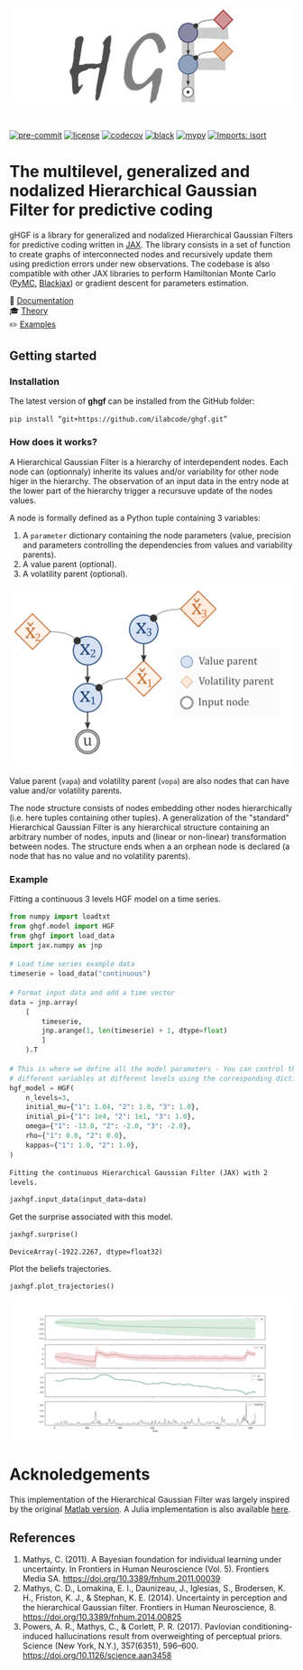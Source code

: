 <img src="docs/source/images/logo.png" align="center" alt="hgf" VSPACE=30>

[![pre-commit](https://img.shields.io/badge/pre--commit-enabled-brightgreen?logo=pre-commit&logoColor=white)](https://github.com/pre-commit/pre-commit) [![license](https://img.shields.io/badge/License-GPL%20v3-blue.svg)](https://github.com/ilabcode/ghgf/blob/master/LICENSE) [![codecov](https://codecov.io/gh/ilabcode/ghgf/branch/master/graph/badge.svg)](https://codecov.io/gh/ilabcode/ghgf) [![black](https://img.shields.io/badge/code%20style-black-000000.svg)](https://github.com/psf/black) [![mypy](http://www.mypy-lang.org/static/mypy_badge.svg)](http://mypy-lang.org/) [![Imports: isort](https://img.shields.io/badge/%20imports-isort-%231674b1?style=flat&labelColor=ef8336)](https://pycqa.github.io/isort/)

# The multilevel, generalized and nodalized Hierarchical Gaussian Filter for predictive coding

gHGF is a library for generalized and nodalized Hierarchical Gaussian Filters for predictive coding written in [JAX](https://jax.readthedocs.io/en/latest/jax.html). The library consists in a set of function to create graphs of interconnected nodes and recursively update them using prediction errors under new observations. The codebase is also compatible with other JAX libraries to perform Hamiltonian Monte Carlo ([PyMC](https://www.pymc.io/welcome.html), [Blackjax](https://blackjax-devs.github.io/blackjax/)) or gradient descent for parameters estimation.

📖 [Documentation](https://ilabcode.github.io/ghgf/)  
🎓 [Theory](https://ilabcode.github.io/ghgf/theory.html)  
✏️ [Examples](https://ilabcode.github.io/ghgf/tutorials.html)  

## Getting started

### Installation

The latest version of **ghgf** can be installed from the GitHub folder:

`pip install “git+https://github.com/ilabcode/ghgf.git”`

### How does it works?

A Hierarchical Gaussian Filter is a hierarchy of interdependent nodes. Each node can (optionnaly) inherite its values and/or variability for other node higer in the hierarchy. The observation of an input data in the entry node at the lower part of the hierarchy trigger a recursuve update of the nodes values.

A node is formally defined as a Python tuple containing 3 variables:

1. A `parameter` dictionary containing the node parameters (value, precision and parameters controlling the dependencies from values and variability parents).
2. A value parent (optional).
3. A volatility parent (optional).

![Figure1](./docs/source/images/genmod.png)

Value parent (`vapa`) and volatility parent (`vopa`) are also nodes that can have value and/or volatility parents.

The node structure consists of nodes embedding other nodes hierarchically (i.e. here tuples containing other tuples). A generalization of the "standard" Hierarchical Gaussian Filter is any hierarchical structure containing an arbitrary number of nodes, inputs and (linear or non-linear) transformation between nodes. The structure ends when a an orphean node is declared (a node that has no value and no volatility parents).

### Example

Fitting a continuous 3 levels HGF model on a time series.

```python
from numpy import loadtxt
from ghgf.model import HGF
from ghgf import load_data
import jax.numpy as jnp

# Load time series example data
timeserie = load_data("continuous")

# Format input data and add a time vector 
data = jnp.array(
    [
        timeserie, 
        jnp.arange(1, len(timeserie) + 1, dtype=float)
        ]
    ).T

# This is where we define all the model parameters - You can control the value of
# different variables at different levels using the corresponding dictionary.
hgf_model = HGF(
    n_levels=3,
    initial_mu={"1": 1.04, "2": 1.0, "3": 1.0},
    initial_pi={"1": 1e4, "2": 1e1, "3": 1.0},
    omega={"1": -13.0, "2": -2.0, "3": -2.0},
    rho={"1": 0.0, "2": 0.0},
    kappas={"1": 1.0, "2": 1.0},
)

```

`
Fitting the continuous Hierarchical Gaussian Filter (JAX) with 2 levels.
`

```python
jaxhgf.input_data(input_data=data)
```

Get the surprise associated with this model.

```python
jaxhgf.surprise()
```

`
DeviceArray(-1922.2267, dtype=float32)
`

Plot the beliefs trajectories.

```python
jaxhgf.plot_trajectories()
```

![png](./docs/source/images/trajectories.png)

# Acknoledgements

This implementation of the Hierarchical Gaussian Filter was largely inspired by the original [Matlab version](https://translationalneuromodeling.github.io/tapas). A Julia implementation is also available [here](https://github.com/ilabcode/HGF.jl).

## References

1. Mathys, C. (2011). A Bayesian foundation for individual learning under uncertainty. In Frontiers in Human Neuroscience (Vol. 5). Frontiers Media SA. https://doi.org/10.3389/fnhum.2011.00039
2. Mathys, C. D., Lomakina, E. I., Daunizeau, J., Iglesias, S., Brodersen, K. H., Friston, K. J., & Stephan, K. E. (2014). Uncertainty in perception and the hierarchical Gaussian filter. Frontiers in Human Neuroscience, 8. https://doi.org/10.3389/fnhum.2014.00825
3. Powers, A. R., Mathys, C., & Corlett, P. R. (2017). Pavlovian conditioning-induced hallucinations result from overweighting of perceptual priors. Science (New York, N.Y.), 357(6351), 596–600. https://doi.org/10.1126/science.aan3458
